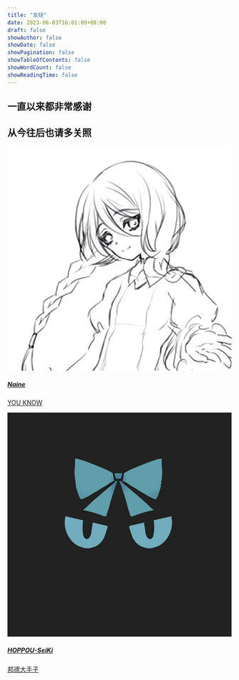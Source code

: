 ```yaml
---
title: "友链"
date: 2023-06-03T16:01:09+08:00
draft: false
showAuthor: false
showDate: false
showPagination: false
showTableOfContents: false
showWordCount: false
showReadingTime: false
---
```


<link rel="stylesheet" href="./css/links.css">

<div class="gate ch">
	<div class="container links">
		<h2 class="chtitle">一直以来都非常感谢</h2>
		<h2 class="chtitle">从今往后也请多关照</h2>
		<div class="clear">
			<a href="https://cafe.ski/" target="_blank">
				<div class="item">
					<div class="avatar">
						<img src="./img/naine.jpg">
					</div>
					<div class="inner">
						<h5>Naine</h5>
						<p>YOU KNOW</p>
					</div>
				</div>
			</a>
			<a href="http://HOPPOU-SeiKi.github.io/" target="_blank">
				<div class="item">
					<div class="avatar">
						<img src="./img/hoppou.jpg">
					</div>
					<div class="inner">
						<h5>HOPPOU-SeiKi</h5>
						<p>邦德大手子</p>
					</div>
				</div>
			</a>
		</div>
	</div>
</div>